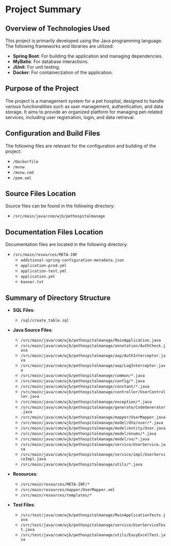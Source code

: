 # Project Summary

## Overview of Technologies Used
This project is primarily developed using the Java programming language. The following frameworks and libraries are utilized:

- **Spring Boot**: For building the application and managing dependencies.
- **MyBatis**: For database interactions.
- **JUnit**: For unit testing.
- **Docker**: For containerization of the application.

## Purpose of the Project
The project is a management system for a pet hospital, designed to handle various functionalities such as user management, authentication, and data storage. It aims to provide an organized platform for managing pet-related services, including user registration, login, and data retrieval.

## Configuration and Build Files
The following files are relevant for the configuration and building of the project:

- `/Dockerfile`
- `/mvnw`
- `/mvnw.cmd`
- `/pom.xml`

## Source Files Location
Source files can be found in the following directory:

- `/src/main/java/com/wjb/pethospitalmanage`

## Documentation Files Location
Documentation files are located in the following directory:

- `/src/main/resources/META-INF`
  - `additional-spring-configuration-metadata.json`
  - `application-prod.yml`
  - `application-test.yml`
  - `application.yml`
  - `banner.txt` 

## Summary of Directory Structure
- **SQL Files**: 
  - `/sql/create_table.sql`
  
- **Java Source Files**: 
  - `/src/main/java/com/wjb/pethospitalmanage/MainApplication.java`
  - `/src/main/java/com/wjb/pethospitalmanage/annotation/AuthCheck.java`
  - `/src/main/java/com/wjb/pethospitalmanage/aop/AuthInterceptor.java`
  - `/src/main/java/com/wjb/pethospitalmanage/aop/LogInterceptor.java`
  - `/src/main/java/com/wjb/pethospitalmanage/common/*.java`
  - `/src/main/java/com/wjb/pethospitalmanage/config/*.java`
  - `/src/main/java/com/wjb/pethospitalmanage/constant/*.java`
  - `/src/main/java/com/wjb/pethospitalmanage/controller/UserController.java`
  - `/src/main/java/com/wjb/pethospitalmanage/exception/*.java`
  - `/src/main/java/com/wjb/pethospitalmanage/generate/CodeGenerator.java`
  - `/src/main/java/com/wjb/pethospitalmanage/mapper/UserMapper.java`
  - `/src/main/java/com/wjb/pethospitalmanage/model/dto/user/*.java`
  - `/src/main/java/com/wjb/pethospitalmanage/model/entity/User.java`
  - `/src/main/java/com/wjb/pethospitalmanage/model/enums/*.java`
  - `/src/main/java/com/wjb/pethospitalmanage/model/vo/*.java`
  - `/src/main/java/com/wjb/pethospitalmanage/service/UserService.java`
  - `/src/main/java/com/wjb/pethospitalmanage/service/impl/UserServiceImpl.java`
  - `/src/main/java/com/wjb/pethospitalmanage/utils/*.java`
  
- **Resources**:
  - `/src/main/resources/META-INF/*`
  - `/src/main/resources/mapper/UserMapper.xml`
  - `/src/main/resources/templates/*`
  
- **Test Files**:
  - `/src/test/java/com/wjb/pethospitalmanage/MainApplicationTests.java`
  - `/src/test/java/com/wjb/pethospitalmanage/service/UserServiceTest.java`
  - `/src/test/java/com/wjb/pethospitalmanage/utils/EasyExcelTest.java`
